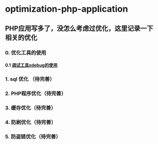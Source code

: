 # optimization-php-application

## PHP应用写多了，没怎么考虑过优化，这里记录一下相关的优化

### 0. 优化工具的使用
#### 0.1 [调试工具xdebug的使用]()
  

### 1. sql 优化 （待完善）

### 2. PHP程序优化（待完善）

### 3. 缓存优化（待完善）

### 4. 防刷优化（待完善）

### 5. 防盗链优化（待完善）


